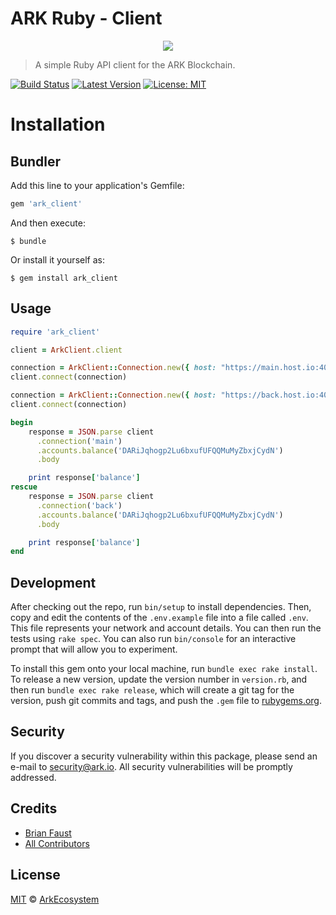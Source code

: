 # ARK Ruby - Client

<p align="center">
    <img src="https://github.com/ArkEcosystem/ruby-client/blob/master/banner.png" />
</p>

> A simple Ruby API client for the ARK Blockchain.

[![Build Status](https://img.shields.io/travis/ArkEcosystem/ruby-client/master.svg?style=flat-square)](https://travis-ci.org/ArkEcosystem/ruby-client)
[![Latest Version](https://img.shields.io/github/release/ArkEcosystem/ruby-client.svg?style=flat-square)](https://github.com/ArkEcosystem/ruby-client/releases)
[![License: MIT](https://img.shields.io/badge/License-MIT-yellow.svg)](https://opensource.org/licenses/MIT)

# Installation

## Bundler

Add this line to your application's Gemfile:

```ruby
gem 'ark_client'
```

And then execute:

    $ bundle

Or install it yourself as:

    $ gem install ark_client

## Usage

```ruby
require 'ark_client'

client = ArkClient.client

connection = ArkClient::Connection.new({ host: "https://main.host.io:4003/api/", version: 1 }, 'main')
client.connect(connection)

connection = ArkClient::Connection.new({ host: "https://back.host.io:4003/api/", version: 1 }, 'backup')
client.connect(connection)

begin
    response = JSON.parse client
      .connection('main')
      .accounts.balance('DARiJqhogp2Lu6bxufUFQQMuMyZbxjCydN')
      .body

    print response['balance']
rescue
    response = JSON.parse client
      .connection('back')
      .accounts.balance('DARiJqhogp2Lu6bxufUFQQMuMyZbxjCydN')
      .body

    print response['balance']
end
```

## Development

After checking out the repo, run `bin/setup` to install dependencies. Then, copy and edit the contents of the `.env.example` file into a file called `.env`. This file represents your network and account details. You can then run the tests using `rake spec`. You can also run `bin/console` for an interactive prompt that will allow you to experiment.

To install this gem onto your local machine, run `bundle exec rake install`. To release a new version, update the version number in `version.rb`, and then run `bundle exec rake release`, which will create a git tag for the version, push git commits and tags, and push the `.gem` file to [rubygems.org](https://rubygems.org).

## Security

If you discover a security vulnerability within this package, please send an e-mail to security@ark.io. All security vulnerabilities will be promptly addressed.

## Credits

- [Brian Faust](https://github.com/faustbrian)
- [All Contributors](../../../../contributors)

## License

[MIT](LICENSE) © [ArkEcosystem](https://ark.io)
